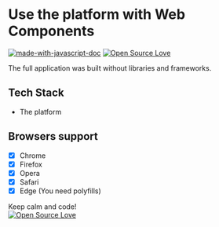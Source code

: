 # Use the platform with Web Components
[![made-with-javascript-doc](https://img.shields.io/badge/Made%20with-Javascript-1f425f.svg)](https://www.sphinx-doc.org/)
[![Open Source Love](https://badges.frapsoft.com/os/mit/mit.svg?v=102)](https://github.com/ellerbrock/open-source-badge/)

The full application was built without libraries and frameworks.

## Tech Stack

- The platform 

## Browsers support

- [x] Chrome
- [x] Firefox
- [x] Opera
- [x] Safari
- [x] Edge (You need polyfills)

Keep calm and code!
<br>
[![Open Source Love](https://badges.frapsoft.com/os/v3/open-source.svg?v=102)](https://github.com/ellerbrock/open-source-badge/)